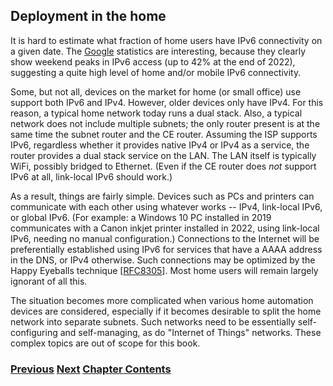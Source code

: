 ## Deployment in the home

It is hard to estimate what fraction of home users have IPv6 connectivity on a given date. The [Google](https://www.google.com/intl/en/ipv6/statistics.html) statistics are interesting, because they clearly show weekend peaks in IPv6 access (up to 42% at the end of 2022), suggesting a quite high level of home and/or mobile IPv6 connectivity.

Some, but not all, devices on the market for home (or small office) use support both IPv6 and IPv4. However, older devices only have IPv4. For this reason, a typical home network today runs a dual stack. Also, a typical network does not include multiple subnets; the only router present is at the same time the subnet router and the CE router. Assuming the ISP supports IPv6, regardless whether it provides native IPv4 or IPv4 as a service, the router provides a dual stack service on the LAN. The LAN itself is typically WiFi, possibly bridged to Ethernet. (Even if the CE router does *not* support IPv6 at all, link-local IPv6 should work.)

As a result, things are fairly simple. Devices such as PCs and printers can communicate with each other using whatever works -- IPv4, link-local IPv6, or global IPv6. (For example: a Windows 10 PC installed in 2019 communicates with a Canon inkjet printer installed in 2022, using link-local IPv6, needing no manual configuration.) Connections to the Internet will be preferentially established using IPv6 for services that have a AAAA address in the DNS, or IPv4 otherwise. Such connections may be optimized by the Happy Eyeballs technique \[[RFC8305](https://www.rfc-editor.org/info/rfc8305)]. Most home users will remain largely ignorant of all this.

The situation becomes more complicated when various home automation devices are considered, especially if it becomes desirable to split the home network into separate subnets. Such networks need to be essentially self-configuring and self-managing, as do "Internet of Things" networks. These complex topics are out of scope for this book.

<!-- Link lines generated automatically; do not delete -->
### [<ins>Previous</ins>](Deployment%20by%20carriers.md) [<ins>Next</ins>](Deployment%20in%20the%20enterprise.md) [<ins>Chapter Contents</ins>](8.%20Deployment%20Status.md)